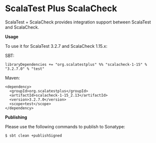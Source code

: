 # ScalaTest Plus ScalaCheck
ScalaTest + ScalaCheck provides integration support between ScalaTest and ScalaCheck.

**Usage**

To use it for ScalaTest 3.2.7 and ScalaCheck 1.15.x: 

SBT: 

```
libraryDependencies += "org.scalatestplus" %% "scalacheck-1-15" % "3.2.7.0" % "test"
```

Maven: 

```
<dependency>
  <groupId>org.scalatestplus</groupId>
  <artifactId>scalacheck-1-15_2.13</artifactId>
  <version>3.2.7.0</version>
  <scope>test</scope>
</dependency>
```

**Publishing**

Please use the following commands to publish to Sonatype: 

```
$ sbt clean +publishSigned
```
